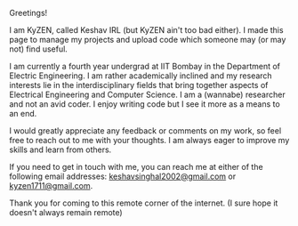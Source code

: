 Greetings!

I am KyZEN, called Keshav IRL (but KyZEN ain't too bad either). I made this page to manage my projects and upload code which someone may (or may not) find useful.

I am currently a fourth year undergrad at IIT Bombay in the Department of Electric Engineering. I am rather academically inclined and my research interests lie in the interdisciplinary fields that bring together aspects of Electrical Engineering and Computer Science. I am a (wannabe) researcher and not an avid coder. I enjoy writing code but I see it more as a means to an end.

I would greatly appreciate any feedback or comments on my work, so feel free to reach out to me with your thoughts. I am always eager to improve my skills and learn from others.

If you need to get in touch with me, you can reach me at either of the following email addresses: keshavsinghal2002@gmail.com or kyzen1711@gmail.com.

Thank you for coming to this remote corner of the internet. (I sure hope it doesn't always remain remote)

<!---
KyZEN1711/KyZEN1711 is a ✨ special ✨ repository because its `README.md` (this file) appears on your GitHub profile.
You can click the Preview link to take a look at your changes.
--->
